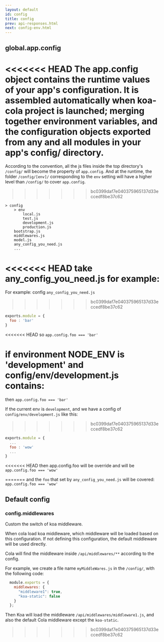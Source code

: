 ```yaml
---
layout: default
id: config
title: config
prev: api-responses.html
next: config-env.html
---
```


## global.app.config

<<<<<<< HEAD
The app.config object contains the runtime values of your app's configuration. It is assembled automatically when koa-cola project is launched; merging together environment variables, and the configuration objects exported from any and all modules in your app's config/ directory.
=======
<!-- 通过约定`/config/`一级目录下所有的js文件都会成为 `app.config` 的属性，运行时会被 env 环境对应的`/config/env/`下的js配置覆盖。 -->
According to the convention, all the js files inside the top directory's `/config/` will become the property of `app.config`. 
And at the runtime, the folder `/config/[env]/` corresponding to the `env` setting will have a higher level than `/config/` to cover `app.config`.
>>>>>>> bc0399daf7e040375965137d33eccedf8be37c62

	> config
	    > env
            local.js
            test.js
            development.js
            production.js
        bootstrap.js
        middlewares.js
        model.js
        any_config_you_need.js 
        ...

<<<<<<< HEAD
take any_config_you_need.js for example:
=======
For example: config `any_config_you_need.js`
>>>>>>> bc0399daf7e040375965137d33eccedf8be37c62

```js
exports.module = {
  foo : 'bar'
}
```

<<<<<<< HEAD
so `app.config.foo === 'bar'`

if environment NODE_ENV is 'development' and config/env/development.js contains:
=======
then `app.config.foo === 'bar'`

<!-- 如果当前是development环境，并且 config/env/development.js 定义以下: -->
If the current env is `development`, and we have a config of `config/env/development.js` like this:
>>>>>>> bc0399daf7e040375965137d33eccedf8be37c62

```js
exports.module = {
  ...
  foo : 'wow'
  ...
}
```

<<<<<<< HEAD
then app.config.foo will be override and will be `app.config.foo === 'wow'`

=======
and the `foo` that set by `any_config_you_need.js` will be covered: `app.config.foo === 'wow'`


## Default config

### config.middlewares

  Custom the switch of koa middleware.
  

  When cola load koa middleware, which middleware will be loaded based on this configuration. 
  If not defining this configuration, the default middleware will be used directly.

  <!-- cola根据此配置，在`/api/middlewares/**`定义中间件里抽取加载。 -->
  Cola will find the middleware inside `/api/middlewares/**` according to the config.

  <!-- 例如`/config/`下新增文件`myMiddleWares.js`, 添加以下代码： -->
  For example, we create a file name `myMiddleWares.js` in the `/config/`, with the following code:
  
  ```js
    module.exports = {
      middlewares: {
        "middleware1": true,
        "koa-static": false
      }
    };
  ```

  <!-- 那么koa将加载`/api/middlewares/middleware1.js`中间件，以及cola默认的中间件, 但会把默认加入的`koa-static`中间件去除。 -->
  Then Koa will load the middleware `/api/middlewares/middleware1.js`, and also the default Cola middleware except the `koa-static`.
>>>>>>> bc0399daf7e040375965137d33eccedf8be37c62
